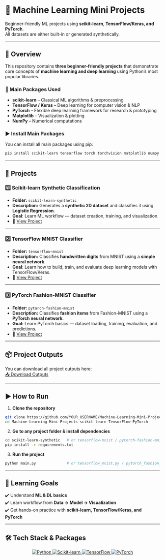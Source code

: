 # 🚀 Machine Learning Mini Projects
Beginner-friendly ML projects using **scikit-learn, TensorFlow/Keras, and PyTorch**.  
All datasets are either built-in or generated synthetically.

---

## 📌 Overview
This repository contains **three beginner-friendly projects** that demonstrate core concepts of **machine learning and deep learning** using Python’s most popular libraries.

### 🔹 Main Packages Used
- **scikit-learn** – Classical ML algorithms & preprocessing  
- **TensorFlow / Keras** – Deep learning for computer vision & NLP  
- **PyTorch** – Flexible deep learning framework for research & prototyping  
- **Matplotlib** – Visualization & plotting  
- **NumPy** – Numerical computations  

### ▶️ Install Main Packages
You can install all main packages using pip:

```bash
pip install scikit-learn tensorflow torch torchvision matplotlib numpy
````
---

## 📂 Projects
### 1️⃣ Scikit-learn Synthetic Classification
- **Folder:** `scikit-learn-synthetic`  
- **Description:** Generates a **synthetic 2D dataset** and classifies it using **Logistic Regression**.  
- **Goal:** Learn ML workflow — dataset creation, training, and visualization.  
- 📄 [View Project](./scikit-learn-synthetic/README.md)

---

### 2️⃣ TensorFlow MNIST Classifier
- **Folder:** `tensorflow-mnist`  
- **Description:** Classifies **handwritten digits** from MNIST using a **simple neural network**.  
- **Goal:** Learn how to build, train, and evaluate deep learning models with TensorFlow/Keras.  
- 📄 [View Project](./tensorflow-mnist/README.md)

---

### 3️⃣ PyTorch Fashion-MNIST Classifier
- **Folder:** `pytorch-fashion-mnist`  
- **Description:** Classifies **fashion items** from Fashion-MNIST using a **PyTorch neural network**.  
- **Goal:** Learn PyTorch basics — dataset loading, training, evaluation, and predictions.  
- 📄 [View Project](./pytorch-fashion-mnist/README.md)

---

## 📦 Project Outputs
You can download all project outputs here:  
[📥 Download Outputs](./outputs/project_outputs.zip)

---

## ▶️ How to Run
1. **Clone the repository**
```bash
git clone https://github.com/YOUR_USERNAME/Machine-Learning-Mini-Projects-scikit-learn-TensorFlow-PyTorch.git
cd Machine-Learning-Mini-Projects-scikit-learn-TensorFlow-PyTorch
```

2. **Go to any project folder & install dependencies**
```bash
cd scikit-learn-synthetic   # or tensorflow-mnist / pytorch-fashion-mnist
pip install -r requirements.txt
```

3. **Run the project**
```bash
python main.py              # or tensorflow_mnist.py / pytorch_fashion_mnist.py
```

---

## 🎯 Learning Goals
✔️ Understand **ML & DL basics**  
✔️ Learn workflow from **Data → Model → Visualization**  
✔️ Get hands-on practice with **scikit-learn, TensorFlow/Keras, and PyTorch**  

---

## 🛠 Tech Stack & Packages

<p align="center">
  <a href="https://www.python.org/">
    <img src="https://img.shields.io/badge/Python-3.10-blue?style=for-the-badge&logo=python&logoColor=white" alt="Python"/>
  </a>
  <a href="https://scikit-learn.org/">
    <img src="https://img.shields.io/badge/Scikit--learn-0.24-orange?style=for-the-badge&logo=scikitlearn&logoColor=white" alt="Scikit-learn"/>
  </a>
  <a href="https://www.tensorflow.org/">
    <img src="https://img.shields.io/badge/TensorFlow-2.13-red?style=for-the-badge&logo=tensorflow&logoColor=white" alt="TensorFlow"/>
  </a>
  <a href="https://pytorch.org/">
    <img src="https://img.shields.io/badge/PyTorch-2.1-brightgreen?style=for-the-badge&logo=pytorch&logoColor=white" alt="PyTorch"/>
  </a>
</p>